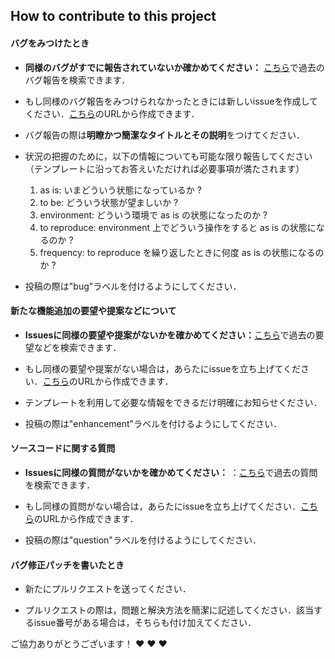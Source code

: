 ## How to contribute to this project

#### **バグをみつけたとき**

* **同様のバグがすでに報告されていないか確かめてください：** [こちら](https://github.com/FmuOphthalOctChoroidBloodVessels/vesselnessfilter/issues)で過去のバグ報告を検索できます．

* もし同様のバグ報告をみつけられなかったときには新しいissueを作成してください．[こちら](https://github.com/FmuOphthalOctChoroidBloodVessels/vesselnessfilter/issues)のURLから作成できます．

* バグ報告の際は**明瞭かつ簡潔なタイトルとその説明**をつけてください．

* 状況の把握のために，以下の情報についても可能な限り報告してください（テンプレートに沿ってお答えいただければ必要事項が満たされます）
  1. as is: いまどういう状態になっているか ?
  2. to be: どういう状態が望ましいか ?
  3. environment: どういう環境で as is の状態になったのか ?
  4. to reproduce: environment 上でどういう操作をすると as is の状態になるのか ?
  5. frequency: to reproduce を繰り返したときに何度 as is の状態になるのか ? 

* 投稿の際は"bug"ラベルを付けるようにしてください．

#### **新たな機能追加の要望や提案などについて**

* **Issuesに同様の要望や提案がないかを確かめてください：**[こちら](https://github.com/FmuOphthalOctChoroidBloodVessels/vesselnessfilter/issues)で過去の要望などを検索できます．

* もし同様の要望や提案がない場合は，あらたにissueを立ち上げてください．[こちら](https://github.com/FmuOphthalOctChoroidBloodVessels/vesselnessfilter/issues)のURLから作成できます．

* テンプレートを利用して必要な情報をできるだけ明確にお知らせください．

* 投稿の際は"enhancement"ラベルを付けるようにしてください．

#### **ソースコードに関する質問**

* **Issuesに同様の質問がないかを確かめてください：** ：[こちら](https://github.com/FmuOphthalOctChoroidBloodVessels/vesselnessfilter/issues)で過去の質問を検索できます．

* もし同様の質問がない場合は，あらたにissueを立ち上げてください．[こちら](https://github.com/FmuOphthalOctChoroidBloodVessels/vesselnessfilter/issues)のURLから作成できます．

* 投稿の際は"question"ラベルを付けるようにしてください．

#### **バグ修正パッチを書いたとき**

* 新たにプルリクエストを送ってください．

* プルリクエストの際は，問題と解決方法を簡潔に記述してください．該当するissue番号がある場合は，そちらも付け加えてください．


ご協力ありがとうございます！ :heart: :heart: :heart:
